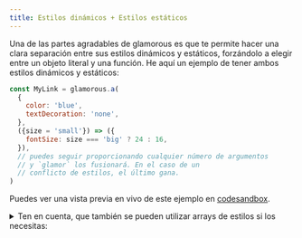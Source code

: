 ```yaml
---
title: Estilos dinámicos + Estilos estáticos
---
```


Una de las partes agradables de glamorous es que te permite hacer una clara
separación entre sus estilos dinámicos y estáticos, forzándolo a elegir
entre un objeto literal y una función. He aquí un ejemplo de tener ambos estilos
dinámicos y estáticos:

```js
const MyLink = glamorous.a(
  {
    color: 'blue',
    textDecoration: 'none',
  },
  ({size = 'small'}) => ({
    fontSize: size === 'big' ? 24 : 16,
  }),
  // puedes seguir proporcionando cualquier número de argumentos
  // y `glamor` los fusionará. En el caso de un
  // conflicto de estilos, el último gana.
)
```

Puedes ver una vista previa en vivo de este ejemplo en [codesandbox](https://codesandbox.io/s/mZkpo0lKA).

<details>
<summary>Ten en cuenta, que también se pueden utilizar arrays de estilos si los necesitas:</summary>

```js
const MyDiv = glamorous.div(
  [
    {
      [phoneMediaQuery]: {
        lineHeight: 1.2,
      },
    },
    {
      [phoneMediaQuery]: {
        lineHeight: 1.3, // esto ganará porque viene de último
      },
    },
  ],
  ({big, square}) => {
    const bigStyles = big ?
    {
      [phoneMediaQuery]: {
        fontSize: 20,
      },
    } :
      {}

    const squareStyles = square ?
    {
      [phoneMediaQuery]: {
        borderRadius: 0,
      },
    } :
    {
      [phoneMediaQuery]: {
        borderRadius: '50%',
      },
    }
    // Ten en cuenta que estamos devolviendo un array aquí
    return [bigStyles, squareStyles]
  },
)

// el resultado de <MyDiv big={true} square={false} /> será:
// @media (max-width: 640px) {
//   .css-1bzhvkr,
//   [data-css-1bzhvkr] {
//     line-height: 1.3;
//     font-size: 20px;
//     border-radius: 50%;
//   }
// }
//
// <div
//   class="css-1bzhvkr"
// />
```

</details>
